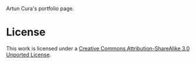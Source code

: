 Artun Cura's portfolio page.

# License
This work is licensed under a [Creative Commons Attribution-ShareAlike 3.0 Unported License](http://creativecommons.org/licenses/by-sa/3.0/).



